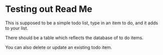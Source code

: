 # Testing out Read Me
This is supposed to be a simple todo list,
type in an item to do, and it adds to your list.

There should be a table which reflects the database of to do items.

You can also delete or update an existing todo item.